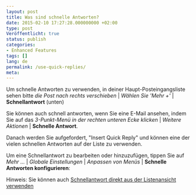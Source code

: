 ```yaml
---
layout: post
title: Was sind schnelle Antworten?
date: 2015-02-10 17:27:28.000000000 +02:00
type: post
Veröffentlicht: true
status: publish
categories:
- Enhanced Features
tags: []
lang: de
permalink: /use-quick-replies/
meta:
---
```


Um schnelle Antworten zu verwenden, in deiner Haupt-Posteingangsliste sehen bitte *die Post nach rechts verschieben* \| *Wählen Sie 'Mehr +'* \| **Schnellantwort** (unten)

Sie können auch schnell antworten, wenn Sie eine E-Mail ansehen, indem Sie auf das *3-Punkt-Menü in der rechten unteren Ecke klicken* \| *Weitere Aktionen* \| **Schnelle Antwort**.

Danach werden Sie aufgefordert, "Insert Quick Reply" und können eine der vielen schnellen Antworten auf der Liste zu verwenden.

Um eine Schnellantwort zu bearbeiten oder hinzuzufügen, tippen Sie auf *Mehr ...* \| *Globale Einstellungen* \| *Anpassen von Menüs* \| **Schnelle Antworten konfigurieren**:

Hinweis: Sie können auch [Schnellantwort direkt aus der Listenansicht verwenden](/use-quick-replies-direct/)
